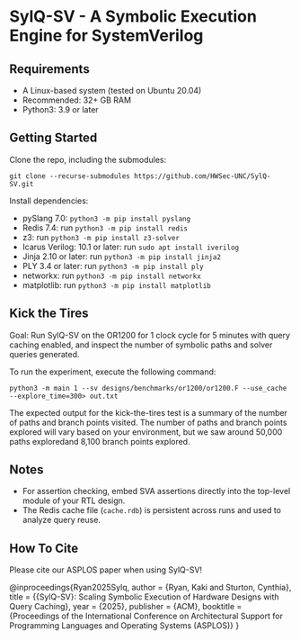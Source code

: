 # SylQ-SV - A Symbolic Execution Engine for SystemVerilog

## Requirements
* A Linux-based system (tested on Ubuntu 20.04)
* Recommended: 32+ GB RAM 
* Python3: 3.9 or later

## Getting Started
Clone the repo, including the submodules:

`git clone --recurse-submodules https://github.com/HWSec-UNC/SylQ-SV.git`

Install dependencies:
* pySlang 7.0: `python3 -m pip install pyslang`
* Redis 7.4: run `python3 -m pip install redis`
* z3: run `python3 -m pip install z3-solver`
* Icarus Verilog: 10.1 or later: run `sudo apt install iverilog`
* Jinja 2.10 or later: run `python3 -m pip install jinja2`
* PLY 3.4 or later: run `python3 -m pip install ply`
* networkx: run `python3 -m pip install networkx`
* matplotlib: run `python3 -m pip install matplotlib`

## Kick the Tires
Goal: Run SylQ-SV on the OR1200 for 1 clock cycle for 5 minutes with query caching enabled, and inspect the number of symbolic paths and solver queries generated.

To run the experiment, execute the following command:

`python3 -m main 1 --sv designs/benchmarks/or1200/or1200.F --use_cache --explore_time=300> out.txt`

The expected output for the kick-the-tires test is a summary of the number
of paths and branch points visited. The number of paths and branch points explored will vary based on your environment, but we saw around 50,000 paths exploredand 8,100 branch points explored. 

## Notes
* For assertion checking, embed SVA assertions directly into the top-level module of your RTL design.
* The Redis cache file (`cache.rdb`) is persistent across runs and used to analyze query reuse.

## How To Cite
Please cite our ASPLOS paper when using SylQ-SV!

 @inproceedings{Ryan2025Sylq, 
 author = {Ryan, Kaki and Sturton, Cynthia}, 
 title = {{SylQ-SV}: Scaling Symbolic Execution of Hardware Designs with Query Caching}, 
 year = {2025}, 
 publisher = {ACM}, 
 booktitle = {Proceedings of the International Conference on Architectural Support for Programming Languages and Operating Systems (ASPLOS)}
 }
